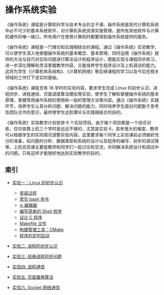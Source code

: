 # 操作系统实验

《操作系统》课程是计算机科学与技术专业的主干课。操作系统是现代计算机系统中必不可少的基本系统软件，对计算机系统资源实施管理，是所有其他软件与计算机硬件的唯一接口，所有用户在使用计算机时都要得到操作系统提供的服务。

《操作系统》课程是一门理论和实践相结合的课程。通过《操作系统》实验教学，可以使学生深入地掌握操作系统的基本概念、基本原理，同时运用《操作系统》提供的方法与技巧对实际问题进行算法设计和程序设计，既能实现与课程同步练习、进一步深化理解和灵活掌握教学内容，又能培养学生程序设计及上机调试的能力。这将为学生《计算机体系结构》、《计算机网络》等后继课程的学习以及今后在相关领域的工作打下坚实的基础。

《操作系统》课程含有 18 学时的实验内容，要求学生完成 Linux 的初步认识、进程同步、进程通信、页面调度算法模拟等实验，使学生了解和掌握操作系统的基本原理，掌握常用操作系统的使用和一般的管理方法等内容。通过《操作系统》实践环节，培养学生认真分析问题、解决问题的能力，同时培养学生面对问题勤于思考及团队合作的意识，最终使学生达到理论与实践相结合的目的。

《操作系统》实验教学计划安排 6 个实验项目。由于每个项目都是一个综合训练，仅仅依靠上机三个学时是远远不够的，尤其是实验 6，具有很大的难度，教师可以根据学生的实际情况调整实验内容。这里要求每个同学上实验课前必须做好充分的准备，如问题的分析、数据类型和系统的设计以及程序的编写、初步的调试等等，上机实验课主要是教师和同学们一起讨论和交流，共同解决系统设计和调试中的问题。只有这样才能很好地达到实验教学的目的。

## 索引

- [实验一：Linux 的初步认识](./01/)
    - [安装过程](./01/#1-安装过程)
    - [常见 bash 命令](./01/#2-常见-bash-命令)
    - [vi 编辑器](./01/#3-vi-编辑器)
    - [编写简单的 Shell 程序](./01/#2-编写简单的-shell-程序)
    - [设计 C 程序](./01/#3-设计-c-程序)
    - [Makefile 文件](./01/#4-makefile-文件)
    - [构建管理工具：CMake](./01/#5-构建管理工具cmake)
    - [程序的定时启动](./01/#6-程序的定时启动)

- [实验二: 进程的初步认识](./02/)

- [实验三: 经典进程同步问题](./03/)

- [实验四: 进程通信](./04/)

- [实验五: 页面置换算法](./05/)

- [实验六: Socket 网络通信](./06/)
